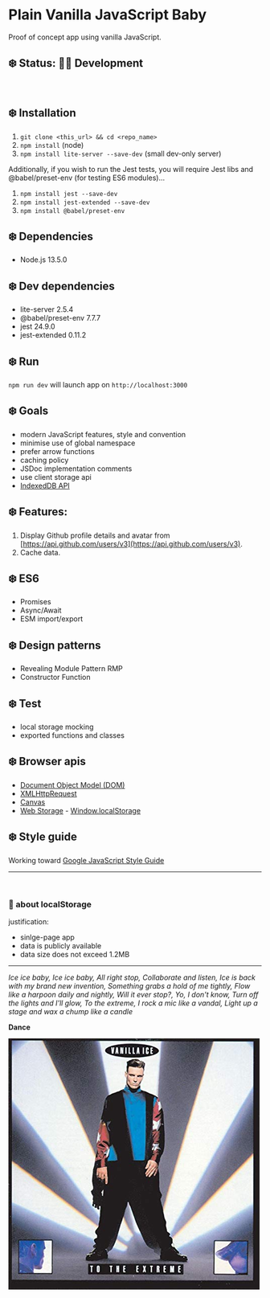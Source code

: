 # Plain Vanilla JavaScript Baby

Proof of concept app using vanilla JavaScript.

## ❄️ Status: 👷‍♀️ Development

<br>

## ❄️ Installation

1. `git clone <this_url> && cd <repo_name>`
1. `npm install` (node)
1. `npm install lite-server --save-dev` (small dev-only server)

Additionally, if you wish to run the Jest tests, you will require Jest libs and @babel/preset-env (for testing ES6 modules)...

1. `npm install jest --save-dev`
1. `npm install jest-extended --save-dev`
1. `npm install @babel/preset-env`

## ❄️ Dependencies

* Node.js 13.5.0

## ❄️ Dev dependencies
* lite-server 2.5.4
* @babel/preset-env 7.7.7
* jest 24.9.0
* jest-extended 0.11.2

## ❄️ Run

`npm run dev` will launch app on `http://localhost:3000`

## ❄️ Goals
* modern JavaScript features, style and convention
* minimise use of global namespace
* prefer arrow functions
* caching policy
* JSDoc implementation comments
* use client storage api
* [IndexedDB API](https://developer.mozilla.org/en-US/docs/Web/API/IndexedDB_API)

## ❄️ Features:

1. Display Github profile details and avatar from [https://api.github.com/users/v3](https://api.github.com/users/v3).
2. Cache data.

## ❄️ ES6
* Promises
* Async/Await
* ESM import/export

## ❄️ Design patterns
* Revealing Module Pattern RMP
* Constructor Function

## ❄️ Test 
* local storage mocking
* exported functions and classes

## ❄️ Browser apis

* [Document Object Model (DOM)](https://developer.mozilla.org/en-US/docs/Web/API/Document_Object_Model)
* [XMLHttpRequest](https://developer.mozilla.org/en-US/docs/Web/API/XMLHttpRequest)
* [Canvas](https://developer.mozilla.org/en-US/docs/Web/API/Canvas_API)
* [Web Storage](https://developer.mozilla.org/en-US/docs/Web/API/Web_Storage_API) - [Window.localStorage](https://developer.mozilla.org/en-US/docs/Web/API/Window/localStorage)

## ❄️ Style guide

Working toward [Google JavaScript Style Guide](https://google.github.io/styleguide/jsguide.html#introduction)

<hr>

<br>

### 🍦 about localStorage

justification:
* sinlge-page app
* data is publicly available
* data size does not exceed 1.2MB

<hr>

*Ice ice baby, Ice ice baby, All right stop, Collaborate and listen, Ice is back with my brand new invention, Something grabs a hold of me tightly, Flow like a harpoon daily and nightly, Will it ever stop?, Yo, I don't know, Turn off the lights and I'll glow, To the extreme, I rock a mic like a vandal, Light up a stage and wax a chump like a candle*

**Dance**

![Vanilla Ice - To The Extreme album cover](readme.jpg)